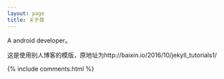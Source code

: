 ```yaml
---
layout: page
title: 关于我 
---
```


A android developer。
<p>这是使用别人博客的模版，原地址为http://baixin.io/2016/10/jekyll_tutorials1/


{% include comments.html %}

